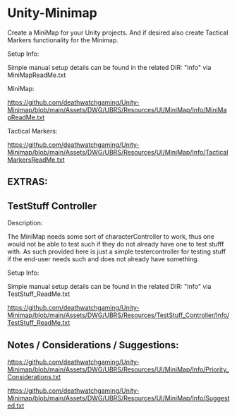# Unity-Minimap

 Create a MiniMap for your Unity projects. And if desired also create Tactical Markers functionality for the Minimap.

Setup Info:

 Simple manual setup details can be found in the related DIR: "Info" via MiniMapReadMe.txt

 MiniMap:

 https://github.com/deathwatchgaming/Unity-Minimap/blob/main/Assets/DWG/UBRS/Resources/UI/MiniMap/Info/MiniMapReadMe.txt

 Tactical Markers:

 https://github.com/deathwatchgaming/Unity-Minimap/blob/main/Assets/DWG/UBRS/Resources/UI/MiniMap/Info/TacticalMarkersReadMe.txt


 EXTRAS:
---------


 TestStuff Controller
-------------------------

Description:

 The MiniMap needs some sort of characterController to work, thus one would not be able to test such 
 if they do not already have one to test stufff with. As such provided here is just a simple 
 testercontroller for testing stuff if the end-user needs such and does not already have something.

Setup Info:

 Simple manual setup details can be found in the related DIR: "Info" via TestStuff_ReadMe.txt

 https://github.com/deathwatchgaming/Unity-Minimap/blob/main/Assets/DWG/UBRS/Resources/TestStuff_Controller/Info/TestStuff_ReadMe.txt

 
 Notes / Considerations / Suggestions:
---------------------------------------

 https://github.com/deathwatchgaming/Unity-Minimap/blob/main/Assets/DWG/UBRS/Resources/UI/MiniMap/Info/Priority_Considerations.txt

 https://github.com/deathwatchgaming/Unity-Minimap/blob/main/Assets/DWG/UBRS/Resources/UI/MiniMap/Info/Suggested.txt 
